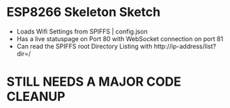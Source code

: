 # ESP8266 Skeleton Sketch

- Loads Wifi Settings from SPIFFS | config.json
- Has a live statuspage on Port 80 with WebSocket connection on port 81
- Can read the SPIFFS root Directory Listing with http://ip-address/list?dir=/

# STILL NEEDS A MAJOR CODE CLEANUP